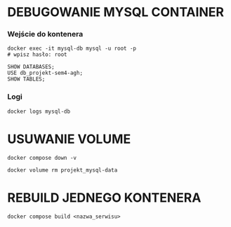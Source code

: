 # DEBUGOWANIE MYSQL CONTAINER

### Wejście do kontenera

```
docker exec -it mysql-db mysql -u root -p
# wpisz hasło: root
```

```
SHOW DATABASES;
USE db_projekt-sem4-agh;
SHOW TABLES;
```
### Logi
```
docker logs mysql-db
```

# USUWANIE VOLUME

```
docker compose down -v
```

```
docker volume rm projekt_mysql-data
```

# REBUILD JEDNEGO KONTENERA

```
docker compose build <nazwa_serwisu>
```